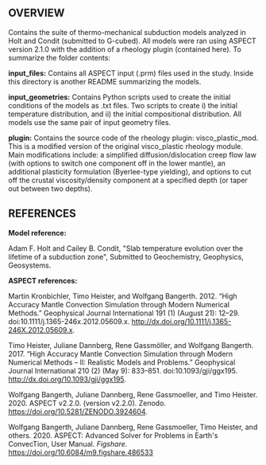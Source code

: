 ## OVERVIEW 

Contains the suite of thermo-mechanical subduction models analyzed in Holt and Condit (submitted to G-cubed). All models were ran using ASPECT version 2.1.0 with the addition of a rheology plugin (contained here). To summarize the folder contents:

**input_files:**  Contains all ASPECT input (.prm) files used in the study. Inside this directory is another README summarizing the models. 

**input_geometries:** Contains Python scripts used to create the initial conditions of the models as .txt files. Two scripts to create i) the initial temperature distribution, and ii) the initial compositional distribution. All models use the same pair of input geometry files. 

**plugin:** Contains the source code of the rheology plugin: visco_plastic_mod. This is a modified version of the original visco_plastic rheology module. Main modifications include: a simplified diffusion/dislocation creep flow law (with options to switch one component off in the lower mantle), an additional plasticity formulation (Byerlee-type yielding), and options to cut off the crustal viscosity/density component at a specified depth (or taper out between two depths). 

## REFERENCES

**Model reference:**

Adam F. Holt and Cailey B. Condit, "Slab temperature evolution over the lifetime of a subduction zone", Submitted to Geochemistry, Geophysics, Geosystems.

**ASPECT references:**

Martin Kronbichler, Timo Heister, and Wolfgang Bangerth. 2012. “High Accuracy Mantle Convection Simulation through Modern Numerical Methods.” Geophysical Journal International 191 (1) (August 21): 12–29. doi:10.1111/j.1365-246x.2012.05609.x. http://dx.doi.org/10.1111/j.1365-246X.2012.05609.x.

Timo Heister, Juliane Dannberg, Rene Gassmöller, and Wolfgang Bangerth. 2017. “High Accuracy Mantle Convection Simulation through Modern Numerical Methods – II: Realistic Models and Problems.” Geophysical Journal International 210 (2) (May 9): 833–851. doi:10.1093/gji/ggx195. http://dx.doi.org/10.1093/gji/ggx195.

Wolfgang Bangerth, Juliane Dannberg, Rene Gassmoeller, and Timo Heister. 2020. ASPECT v2.2.0. (version v2.2.0). Zenodo. https://doi.org/10.5281/ZENODO.3924604.

Wolfgang Bangerth, Juliane Dannberg, Rene Gassmoeller, Timo Heister, and others. 2020. ASPECT: Advanced Solver for Problems in Earth's ConvecTion, User Manual. <i>Figshare</i>. https://doi.org/10.6084/m9.figshare.486533

